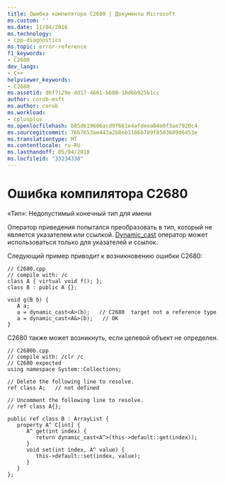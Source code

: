 ```yaml
---
title: Ошибка компилятора C2680 | Документы Microsoft
ms.custom: ''
ms.date: 11/04/2016
ms.technology:
- cpp-diagnostics
ms.topic: error-reference
f1_keywords:
- C2680
dev_langs:
- C++
helpviewer_keywords:
- C2680
ms.assetid: d6f7129e-dd17-4661-b680-18d6b925b1cc
author: corob-msft
ms.author: corob
ms.workload:
- cplusplus
ms.openlocfilehash: b85d619606acd9f661e4afdeea04e0f3ae7920c4
ms.sourcegitcommit: 76b7653ae443a2b8eb1186b789f8503609d6453e
ms.translationtype: MT
ms.contentlocale: ru-RU
ms.lasthandoff: 05/04/2018
ms.locfileid: "33234338"
---
```

# <a name="compiler-error-c2680"></a>Ошибка компилятора C2680
«Тип»: Недопустимый конечный тип для имени  
  
 Оператор приведения попытался преобразовать в тип, который не является указателем или ссылкой. [Dynamic_cast](../../cpp/dynamic-cast-operator.md) оператор может использоваться только для указателей и ссылок.  
  
 Следующий пример приводит к возникновению ошибки C2680:  
  
```  
// C2680.cpp  
// compile with: /c  
class A { virtual void f(); };  
class B : public A {};  
  
void g(B b) {  
   A a;  
   a = dynamic_cast<A>(b);   // C2680  target not a reference type  
   a = dynamic_cast<A&>(b);   // OK  
}  
```  
  
 C2680 также может возникнуть, если целевой объект не определен.  
  
```  
// C2680b.cpp  
// compile with: /clr /c  
// C2680 expected  
using namespace System::Collections;  
  
// Delete the following line to resolve.  
ref class A;   // not defined  
  
// Uncomment the following line to resolve.  
// ref class A{};  
  
public ref class B : ArrayList {  
   property A^ C[int] {  
      A^ get(int index) {  
         return dynamic_cast<A^>(this->default::get(index));  
      }  
      void set(int index, A^ value) {  
         this->default::set(index, value);   
      }  
   }  
};  
```